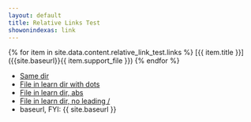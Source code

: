 ```yaml
---
layout: default
title: Relative Links Test
showonindexas: link
---
```


{% for item in site.data.content.relative_link_test.links %}
[{{ item.title }}]({{site.baseurl}}{{ item.support_file }})
{% endfor %}

* [Same dir](sweep_basic_checklist.md)
* [File in learn dir with dots](../_learn/01-news.md)
* [File in learn dir, abs]({{site.baseurl}}/_learn/01-news.md)
* [File in learn dir, no leading /](subfolder/does_it_find_me.md)
* baseurl, FYI: {{ site.baseurl }}
